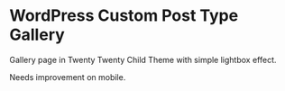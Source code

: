 # WordPress Custom Post Type Gallery

Gallery page in Twenty Twenty Child Theme with simple lightbox effect.

Needs improvement on mobile. 
